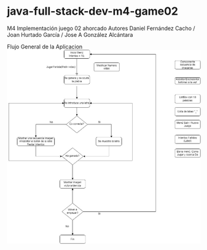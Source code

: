 # java-full-stack-dev-m4-game02
M4 Implementación juego 02 ahorcado Autores Daniel Fernández Cacho / Joan Hurtado García / Jose A González Alcántara  

Flujo General de la Aplicacion 
![Image](https://github.com/JagaScripts/java-full-stack-dev-m4-game02/blob/master/FlujoAhorcado.jpg)
